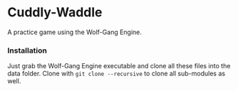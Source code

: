 # Cuddly-Waddle

A practice game using the Wolf-Gang Engine.

### Installation

Just grab the Wolf-Gang Engine executable and clone all these files into the data folder.
Clone with `git clone --recursive` to clone all sub-modules as well.
